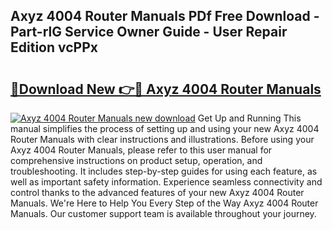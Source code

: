 ## Axyz 4004 Router Manuals PDf Free Download - Part-rlG Service Owner Guide - User Repair Edition vcPPx

# <h2><a href="http://bc46295.oget.top/?id=Axyz+4004+Router+Manuals">🔗Download New 👉🔴 Axyz 4004 Router Manuals</a></h2>

[![Axyz 4004 Router Manuals new download](https://i.imgur.com/5g1atiW.png)](http://bc46295.oget.top/?id=Axyz+4004+Router+Manuals)
Get Up and Running This manual simplifies the process of setting up and using your new Axyz 4004 Router Manuals with clear instructions and illustrations. Before using your Axyz 4004 Router Manuals, please refer to this user manual for comprehensive instructions on product setup, operation, and troubleshooting. It includes step-by-step guides for using each feature, as well as important safety information. Experience seamless connectivity and control thanks to the advanced features of your new Axyz 4004 Router Manuals. We're Here to Help You Every Step of the Way Axyz 4004 Router Manuals. Our customer support team is available throughout your journey.
